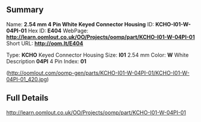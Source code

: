 

 ## Summary
Name: __2.54 mm 4 Pin White Keyed Connector Housing__
ID: __KCHO-I01-W-04PI-01__
Hex ID: __E404__
WebPage: __http://learn.oomlout.co.uk/OO/Projects/oomp/part/KCHO-I01-W-04PI-01__
Short URL: __http://oom.lt/E404__

Type: __KCHO__ Keyed Connector Housing 
Size: __I01__ 2.54 mm 
Color: __W__ White 
Description __04PI__ 4 Pin 
Index: __01__


(http://oomlout.com/oomp-gen/parts/KCHO-I01-W-04PI-01/KCHO-I01-W-04PI-01_420.jpg)


 ## Full Details
 http://learn.oomlout.co.uk/OO/Projects/oomp/part/KCHO-I01-W-04PI-01














